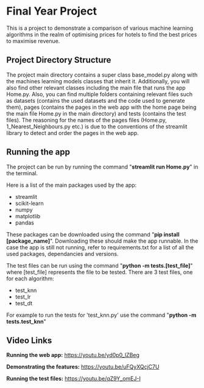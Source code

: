 # Final Year Project
This is a project to demonstrate a comparison of various machine learning algorithms in the realm of optimising prices for hotels to find the best prices to maximise revenue.

## Project Directory Structure
The project main directory contains a super class base_model.py along with the machines learning models classes that inherit it. Additionally, you will also find other relevant classes including the main file that runs the app Home.py. Also, you can find multiple folders containing relevant files such as datasets (contains the used datasets and the code used to generate them), pages (contains the pages in the web app with the home page being the main file Home.py in the main directory) and tests (contains the test files). The reasoning for the names of the pages files (Home.py, 1_Nearest_Neighbours.py etc.) is due to the conventions of the streamlit library to detect and order the pages in the web app.

## Running the app
The project can be run by running the command "**streamlit run Home.py**" in the terminal. 

Here is a list of the main packages used by the app:
* streamlit
* scikit-learn
* numpy
* matplotlib
* pandas

These packages can be downloaded using the command "**pip install [package_name]**". Downloading these should make the app runnable. In the case the app is still not running, refer to requirements.txt for a list of all the used packages, dependancies and versions.

The test files can be run using the command "**python -m tests.[test_file]**" where [test_file] represents the file to be tested. There are 3 test files, one for each algorithm:
* test_knn
* test_lr
* test_dt

For example to run the tests for 'test_knn.py' use the command "**python -m tests.test_knn**"

## Video Links
**Running the web app:** https://youtu.be/yd0p0_lZBeg

**Demonstrating the features:** https://youtu.be/uFQyXQcjC7U 

**Running the test files:** https://youtu.be/qZ9Y_omEJ-I
